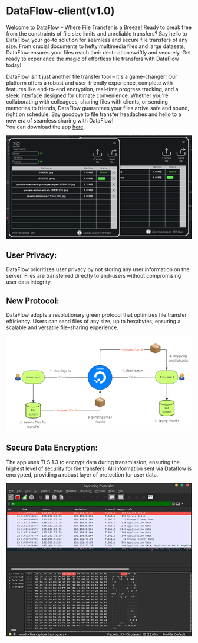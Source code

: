 # DataFlow-client(v1.0)

Welcome to DataFlow – Where File Transfer is a Breeze! Ready to break free from the constraints of file size limits and unreliable transfers? Say hello to DataFlow, your go-to solution for seamless and secure file transfers of any size. From crucial documents to hefty multimedia files and large datasets, DataFlow ensures your files reach their destination swiftly and securely. Get ready to experience the magic of effortless file transfers with DataFlow today!

DataFlow isn't just another file transfer tool – it's a game-changer! Our platform offers a robust and user-friendly experience, complete with features like end-to-end encryption, real-time progress tracking, and a sleek interface designed for ultimate convenience. Whether you're collaborating with colleagues, sharing files with clients, or sending memories to friends, DataFlow guarantees your files arrive safe and sound, right on schedule. Say goodbye to file transfer headaches and hello to a new era of seamless sharing with DataFlow! </br> You can download the app <a href="http://datafl0w.com">here</a>.

![image](slika.png)

## User Privacy:
DataFlow prioritizes user privacy by not storing any user information on the server. Files are transferred directly to end-users without compromising user data integrity.

## New Protocol:
DataFlow adopts a revolutionary green protocol that optimizes file transfer efficiency. Users can send files of any size, up to hexabytes, ensuring a scalable and versatile file-sharing experience.
<p align="center">
  <img src="slika112.png"/>
</p>

## Secure Data Encryption:
The app uses TLS 1.3 to encrypt data during transmission, ensuring the highest level of security for file transfers. All information sent via Dataflow is encrypted, providing a robust layer of protection for user data.

![image](slika113.png)
